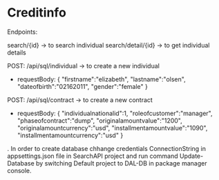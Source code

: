 # Creditinfo

Endpoints: 

search/{id} -> to search individual
search/detail/{id} -> to get individual details

POST: /api/sql/individual -> to create a new individual
- requestBody:
{
    "firstname":"elizabeth",
    "lastname":"olsen",
    "dateofbirth":"02162011",
    "gender":"female"
}


POST: /api/sql/contract -> to create a new contract
- requestBody: 
{
    "individualnationalid":1,
    "roleofcustomer":"manager",
    "phaseofcontract":"dump",
    "originalamountvalue":"1200",
    "originalamountcurrency":"usd",
    "installmentamountvalue":"1090",
    "installmentamountcurrency":"usd"
}

. In order to create database chhange credentials ConnectionString in appsettings.json file in SearchAPI project and run command Update-Database by switching 
Default project to DAL-DB in package manager console.
